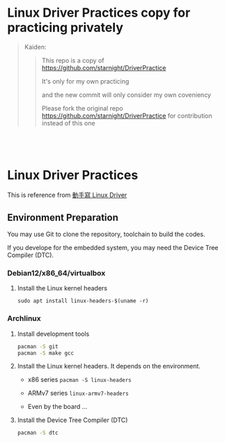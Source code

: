 # Linux Driver Practices copy for practicing privately
> Kaiden:
>> This repo is a copy of https://github.com/starnight/DriverPractice
>> 
>> It's only for my own practicing
>> 
>> and the new commit will only consider my own coveniency
>> 
>> Please fork the original repo https://github.com/starnight/DriverPractice for contribution instead of this one

&nbsp;
&nbsp;
&nbsp;
---

# Linux Driver Practices
This is reference from [動手寫 Linux Driver](http://blog.logan.tw/2013/01/linux-driver.html)

## Environment Preparation

You may use Git to clone the repository, toolchain to build the codes.

If you develope for the embedded system, you may need the Device Tree Compiler (DTC).

### Debian12/x86_64/virtualbox
1. Install the Linux kernel headers
   ```
   sudo apt install linux-headers-$(uname -r)
   ```
### Archlinux

1. Install development tools
	```sh
	pacman -S git
	pacman -S make gcc
	```

2. Install the Linux kernel headers.  It depends on the environment.

	* x86 series ``` pacman -S linux-headers ```

	* ARMv7 series ``` linux-armv7-headers ```
	
	* Even by the board ...


3. Install the Device Tree Compiler (DTC)
	```sh
	pacman -S dtc
	```
